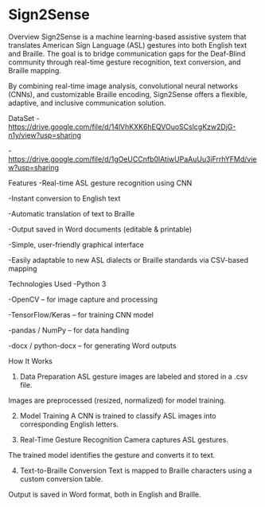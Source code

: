 # Sign2Sense
Overview
Sign2Sense is a machine learning-based assistive system that translates American Sign Language (ASL) gestures into both English text and Braille. The goal is to bridge communication gaps for the Deaf-Blind community through real-time gesture recognition, text conversion, and Braille mapping.

By combining real-time image analysis, convolutional neural networks (CNNs), and customizable Braille encoding, Sign2Sense offers a flexible, adaptive, and inclusive communication solution.

DataSet 
-https://drive.google.com/file/d/14lVhKXK6hEQVOuoSCslcgKzw2DjG-n1y/view?usp=sharing

-https://drive.google.com/file/d/1gOeUCCnfb0lAtiwUPaAuUu3jFrrhYFMd/view?usp=sharing

Features
  -Real-time ASL gesture recognition using CNN
  
  -Instant conversion to English text
  
  -Automatic translation of text to Braille
  
  -Output saved in Word documents (editable & printable)
  
  -Simple, user-friendly graphical interface
  
  -Easily adaptable to new ASL dialects or Braille standards via CSV-based mapping

Technologies Used
-Python 3

-OpenCV – for image capture and processing

-TensorFlow/Keras – for training CNN model

-pandas / NumPy – for data handling

-docx / python-docx – for generating Word outputs


How It Works
  1. Data Preparation
  ASL gesture images are labeled and stored in a .csv file.
  
  Images are preprocessed (resized, normalized) for model training.
  
  2. Model Training
  A CNN is trained to classify ASL images into corresponding English letters.
  
  3. Real-Time Gesture Recognition
  Camera captures ASL gestures.
  
  The trained model identifies the gesture and converts it to text.
  
  4. Text-to-Braille Conversion
  Text is mapped to Braille characters using a custom conversion table.
  
  Output is saved in Word format, both in English and Braille.
